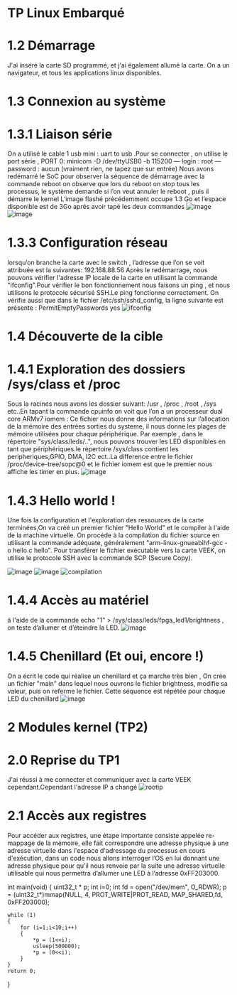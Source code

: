 # TP Linux Embarqué
# 1.2 Démarrage
J'ai inséré la carte SD programmé, et j'ai également allumé la carte.
On a un navigateur, et tous les applications linux disponibles.
# 1.3 Connexion au système
 # 1.3.1 Liaison série
 On a utilisé le cable 1 usb mini : uart to usb .Pour se connecter , on utilise le port série , PORT 0:   minicom -D /dev/ttyUSB0 -b 115200
— login : root
— password : aucun (vraiment rien, ne tapez que sur entrée)
Nous avons redémarré le SoC pour observer la séquence de démarrage avec la commande reboot
on observe que lors du reboot on stop tous les processus, le système demande si l’on veut annuler le reboot , puis il démarre le kernel
L’image flashé précédemment occupe 1.3 Go et l’espace disponible est de 3Go aprés avoir tapé les deux commandes 
![image](https://github.com/Anass6666/TP_LinuxE/assets/145018011/55e2b35a-dab8-47e6-862b-2113968a52c8)
![image](https://github.com/Anass6666/TP_LinuxE/assets/145018011/d2421c21-be83-4ed1-9236-90fd29842111)
# 1.3.3 Configuration réseau
lorsqu’on branche la carte avec le switch , l’adresse que l’on se voit attribuée est la suivantes: 192.168.88.56
Après le redémarrage, nous pouvons vérifier l'adresse IP locale de la carte en utilisant la commande "ifconfig".Pour vérifier le bon fonctionnement nous faisons un ping
, et nous utilisons le protocole sécurisé SSH.Le ping fonctionne correctement.
On vérifie aussi que dans le fichier /etc/ssh/sshd_config, la ligne suivante est présente : PermitEmptyPasswords yes
![ifconfig](https://github.com/Anass6666/TP_LinuxE/assets/145018011/2ff032ca-2cf2-4c1c-addc-afdfe437781a)



# 1.4 Découverte de la cible
  # 1.4.1 Exploration des dossiers /sys/class et /proc
Sous la racines nous avons les dossier suivant: /usr , /proc , /root , /sys etc..En tapant la commande cpuinfo on voit que l’on a un processeur dual core  ARMv7 
iomem : Ce fichier nous donne des informations sur l’allocation de la mémoire des entrées sorties du systeme, il nous donne les plages de mémoire utilisées pour chaque périphérique.
Par exemple , dans le répertoire "sys/class/leds/..", nous pouvons trouver les LED disponibles en tant que périphériques.le répertoire /sys/class contient les peripheriques,GPIO, DMA, I2C ect..La difference entre le fichier /proc/device-tree/sopc@0 et le fichier iomem est que le premier nous affiche les timer en plus.
![image](https://github.com/Anass6666/TP_LinuxE/assets/145018011/4a428c67-8c9a-474a-b8c2-5692e1e28912)

# 1.4.3 Hello world !
Une fois la configuration et l'exploration des ressources de la carte terminées,On va créé un premier fichier "Hello World" et le compiler à l'aide de la machine virtuelle.
On procéde à la compilation du fichier source en utilisant la commande adéquate, généralement "arm-linux-gnueabihf-gcc -o hello.c hello". Pour transférer le fichier exécutable vers la carte VEEK, on utilise le protocole SSH avec la commande SCP (Secure Copy).

![image](https://github.com/Anass6666/TP_LinuxE/assets/145018011/ff2ccf91-045e-41b8-9884-4260e3a8481f)
![image](https://github.com/Anass6666/TP_LinuxE/assets/145018011/772843cc-3b8e-4795-849c-b74a3c437f63)
![compilation](https://github.com/Anass6666/TP_LinuxE/assets/145018011/c649a7d4-c232-4fae-9ea9-1e60e631cbc3)
# 1.4.4 Accès au matériel
á l'aide de la commande echo "1" > /sys/class/leds/fpga_led1/brightness , on teste d’allumer et d’éteindre la LED.
![image](https://github.com/Anass6666/TP_LinuxE/assets/145018011/4067cd7f-1370-421c-9eb8-64547424a7e8)
# 1.4.5 Chenillard (Et oui, encore !)
On a écrit le code qui réalise un chenillard et ça marche très bien , On crée  un fichier "main" dans lequel nous ouvrons le fichier brightness, modifie sa valeur, puis on referme le fichier. Cette séquence est répétée pour chaque LED du chenillard
![image](https://github.com/Anass6666/TP_LinuxE/assets/145018011/7aa86f6d-e3b1-4f4f-98c6-b27b84d5379c)
# 2 Modules kernel (TP2)
# 2.0 Reprise du TP1
J'ai réussi à me connecter et communiquer avec la carte VEEK cependant.Cependant l'adresse IP a changé 
![rootip](https://github.com/Anass6666/TP_LinuxE/assets/145018011/2e43d737-3d3b-4610-8bf7-5b13e9c6c44d)
# 2.1 Accès aux registres
Pour accéder aux registres, une étape importante consiste appelée re-mappage de la mémoire, elle fait correspondre une adresse physique à une adresse virtuelle dans l'espace d'adressage du processus en cours d'exécution, dans un code nous allons interroger l’OS en lui donnant une adresse physique pour qu’il nous renvoie par la suite une adresse virtuelle utilisable qui nous permettra d’allumer une LED à l’adresse 0xFF203000. 

int main(void) {
	uint32_t * p;
	int i=0;
	int fd = open("/dev/mem", O_RDWR);
	p = (uint32_t*)mmap(NULL, 4, PROT_WRITE|PROT_READ, MAP_SHARED,fd, 0xFF203000);
	
	while (1)
	{
		for (i=1;i<10;i++)
		{
			*p = (1<<i);
			usleep(500000);
			*p = (0<<i);
		}
	}	
	return 0;
}





